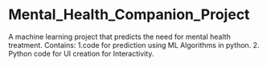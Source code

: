 # Mental_Health_Companion_Project
A machine learning project that predicts the need for mental health treatment.
Contains:
1.code for prediction using ML Algorithms in python.
2. Python code for UI creation for Interactivity.
